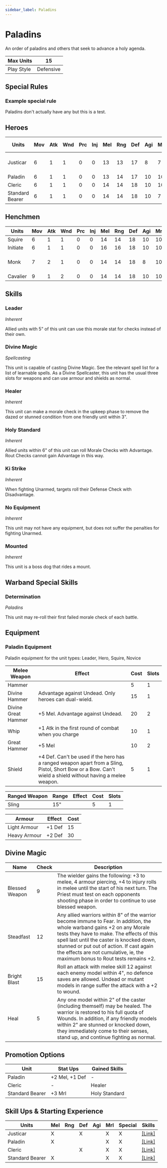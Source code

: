 ```yaml
---
sidebar_label: Paladins
---
```

# Paladins
An order of paladins and others that seek to advance a holy agenda.

| Max Units | 15 |
| ---- | ---- |
| Play Style | Defensive |

## Special Rules
### Example special rule
Paladins don't actually have any but this is a test.
## Heroes
| Units | Mov | Atk | Wnd | Prc | Inj | Mel | Rng | Def | Agi | Mrl | Skills | Cost |  Cap | Skill Ups |
| ---- | ---- | ---- | ---- | ---- | ---- | ---- | ---- | ---- | ---- | ---- | ---- | ---- | ---- | ---- |
| Justicar | 6 | 1 | 1| 0| 0 | 13 | 13 | 17 | 8 | 7 | [Leader](#leader), [Divine Magic](#divine-magic) | 90 | 1 | [\[Link\]](docs/8.%20Reference/4.%20Skill%20Search.md?filter=Melee,Defense,Morale,Paladins) |
| Paladin | 6 | 1 | 1| 0| 0 | 13 | 14 | 17 | 10 | 10 |  | 40 | - | [\[Link\]](docs/8.%20Reference/4.%20Skill%20Search.md?filter=Melee,Morale,Paladins) |
| Cleric | 6 | 1 | 1| 0| 0 | 14 | 14 | 18 | 10 | 10 | [Healer](#healer) | 40 | 1 | [\[Link\]](docs/8.%20Reference/4.%20Skill%20Search.md?filter=Defense,Morale,Paladins) |
| Standard Bearer | 6 | 1 | 1| 0| 0 | 14 | 14 | 18 | 10 | 7 | [Holy Standard](#holy-standard) | 45 | 1 | [\[Link\]](docs/8.%20Reference/4.%20Skill%20Search.md?filter=Melee,Morale,Paladins) |

## Henchmen
| Units | Mov | Atk | Wnd | Prc | Inj | Mel | Rng | Def | Agi | Mrl | Skills | Cost |  Cap |
| ---- | ---- | ---- | ---- | ---- | ---- | ---- | ---- | ---- | ---- | ---- | ---- | ---- | ---- |
| Squire | 6 | 1 | 1| 0| 0 | 14 | 14 | 18 | 10 | 10 |  | 30 | - |
| Initiate | 6 | 1 | 1| 0| 0 | 16 | 16 | 18 | 10 | 10 |  | 25 | - |
| Monk | 7 | 2 | 1| 0| 0 | 14 | 14 | 18 | 8 | 10 | [Ki Strike](#ki-strike), [No Equipment](#no-equipment) | 400 | 3 |
| Cavalier | 9 | 1 | 2| 0| 0 | 14 | 14 | 18 | 10 | 10 | [Mounted](#mounted) | 55 | 3 |

## Skills 
### Leader
*Inherent*

Allied units with 5" of this unit can use this morale stat for checks instead of their own.
### Divine Magic
*Spellcasting*

This unit is capable of casting Divine Magic. See the relevant spell list for a list of learnable spells. As a Divine Spellcaster, this unit has the usual three slots for weapons and can use armour and shields as normal.
### Healer
*Inherent*

This unit can make a morale check in the upkeep phase to remove the dazed or stunned condition from one friendly unit within 3".
### Holy Standard
*Inherent*

Allied units within 6" of this unit can roll Morale Checks with Advantage. Rout Checks cannot gain Advantage in this way.
### Ki Strike
*Inherent*

When fighting Unarmed, targets roll their Defense Check with Disadvantage.
### No Equipment
*Inherent*

This unit may not have any equipment, but does not suffer the penalties for fighting Unarmed.
### Mounted
*Inherent*

This unit is a boss dog that rides a mount.

## Warband Special Skills 
### Determination
*Paladins*

This unit may re-roll their first failed morale check of each battle.

## Equipment

### Paladin Equipment 
Paladin equipment for the unit types: Leader, Hero, Squire, Novice

| Melee Weapon | Effect | Cost | Slots |
| ---- | ------ | ---- | ----- |
| Hammer |  | 5 | 1 |
| Divine Hammer | Advantage against Undead. Only heroes can dual-wield. | 15 | 1 |
| Divine Great Hammer | +5 Mel. Advantage against Undead. | 20 | 2 |
| Whip | +1 Atk in the first round of combat when you charge | 10 | 1 |
| Great Hammer | +5 Mel | 10 | 2 |
| Shield | +4 Def. Can't be used if the hero has a ranged weapon apart from a Sling, Pistol, Short Bow or a Bow. Can't wield a shield without having a melee weapon. | 5 | 1 |

| Ranged Weapon | Range | Effect | Cost | Slots |
| ---- | ----- | ------ | ---- | ----- |
| Sling | 15" |  | 5 | 1 |

| Armour | Effect | Cost |
| ---- | ------ | ---- |
| Light Armour | +1 Def | 15 |
| Heavy Armour | +2 Def | 30 |

## Divine Magic 

| Name | Check | Description |
| ---- | ------ | ---- |
| Blessed Weapon | 9 | The wielder gains the following: +3 to melee, 4 armour piercing, +4 to injury rolls in melee until the start of his next turn. The Priest must test on each opponents shooting phase in order to continue to use blessed weapon. |
| Steadfast | 12 | Any allied warriors within 8" of the warrior become immune to Fear. In addition, the whole warband gains +2 on any Morale tests they have to make. The effects of this spell last until the caster is knocked down, stunned or put out of action. If cast again the effects are not cumulative, ie, the maximum bonus to Rout tests remains +2. |
| Bright Blast | 15 | Roll an attack with melee skill 12 against each enemy model within 4", no defence saves are allowed. Undead or mutant models in range suffer the attack with a +2 to wound. |
| Heal | 5 | Any one model within 2" of the caster (including themself) may be healed. The warrior is restored to his full quota of Wounds. In addition, if any friendly models within 2" are stunned or knocked down, they immediately come to their senses, stand up, and continue fighting as normal. |


## Promotion Options
| Unit | Stat Ups | Gained Skills |
| ---- | ---- | ---- |
| Paladin | +2 Mel, +1 Def | - |
| Cleric | - | Healer |
| Standard Bearer | +3 Mrl | Holy Standard |

## Skill Ups & Starting Experience
| Units | Mel | Rng | Def | Agi | Mrl | Special | Skills |
| ---- | ---- | ---- | ---- | ---- | ---- | ---- | ---- |
| Justicar | X |  | X |  | X | X | [\[Link\]](docs/8.%20Reference/4.%20Skill%20Search.md?filter=Melee,Defense,Morale,Paladins) |
| Paladin | X |  |  |  | X | X | [\[Link\]](docs/8.%20Reference/4.%20Skill%20Search.md?filter=Melee,Morale,Paladins) |
| Cleric |  |  | X |  | X | X | [\[Link\]](docs/8.%20Reference/4.%20Skill%20Search.md?filter=Defense,Morale,Paladins) |
| Standard Bearer | X |  |  |  | X | X | [\[Link\]](docs/8.%20Reference/4.%20Skill%20Search.md?filter=Melee,Morale,Paladins) |
